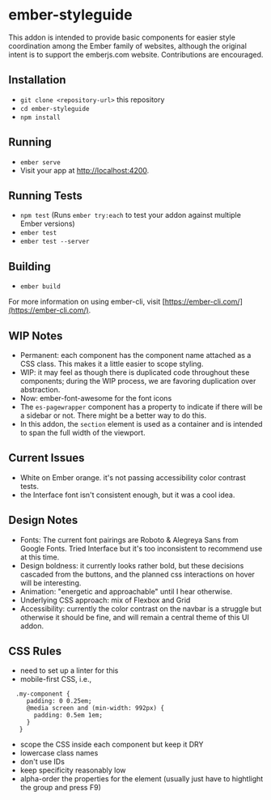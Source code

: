 # ember-styleguide

This addon is intended to provide basic components for easier style coordination among the Ember family of websites, although the original intent is to support the emberjs.com website. 
Contributions are encouraged.

## Installation

* `git clone <repository-url>` this repository
* `cd ember-styleguide`
* `npm install`

## Running

* `ember serve`
* Visit your app at [http://localhost:4200](http://localhost:4200).

## Running Tests

* `npm test` (Runs `ember try:each` to test your addon against multiple Ember versions)
* `ember test`
* `ember test --server`

## Building

* `ember build`

For more information on using ember-cli, visit [https://ember-cli.com/](https://ember-cli.com/).

## WIP Notes

* Permanent: each component has the component name attached as a CSS class. This makes it a little easier to scope styling. 
* WIP: it may feel as though there is duplicated code throughout these components; during the WIP process, we are favoring duplication over abstraction. 
* Now: ember-font-awesome for the font icons
* The `es-pagewrapper` component has a property to indicate if there will be a sidebar or not. There might be a better way to do this.
* In this addon, the `section` element is used as a container and is intended to span the full width of the viewport. 

## Current Issues

* White on Ember orange. it's not passing accessibility color contrast tests. 
* the Interface font isn't consistent enough, but it was a cool idea.

## Design Notes
* Fonts: The current font pairings are Roboto & Alegreya Sans from Google Fonts. Tried Interface but it's too inconsistent to recommend use at this time. 
* Design boldness: it currently looks rather bold, but these decisions cascaded from the buttons, and the planned css interactions on hover will be interesting. 
* Animation: "energetic and approachable" until I hear otherwise.
* Underlying CSS approach: mix of Flexbox and Grid
* Accessibility: currently the color contrast on the navbar is a struggle but otherwise it should be fine, and will remain a central theme of this UI addon. 

## CSS Rules
* need to set up a linter for this
* mobile-first CSS, i.e., 
```
  .my-component {
     padding: 0 0.25em;
     @media screen and (min-width: 992px) {
       padding: 0.5em 1em;
     }
   }
```
* scope the CSS inside each component but keep it DRY
* lowercase class names
* don't use IDs
* keep specificity reasonably low
* alpha-order the properties for the element (usually just have to hightlight the group and press F9)
